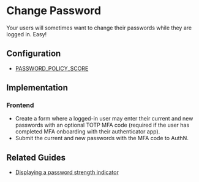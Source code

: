 # Change Password

Your users will sometimes want to change their passwords while they are logged in. Easy!

## Configuration

* [PASSWORD_POLICY_SCORE](#password_policy_score)

## Implementation

### Frontend

* Create a form where a logged-in user may enter their current and new passwords with an 
  optional TOTP MFA code (required if the user has completed MFA onboarding with their authenticator app).
* Submit the current and new passwords with the MFA code to AuthN.

## Related Guides

* [Displaying a password strength indicator](guide-displaying_a_password_strength_meter.md)
